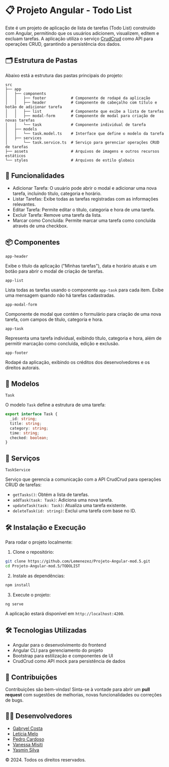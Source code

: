 # 📋 Projeto Angular - Todo List

Este é um projeto de aplicação de lista de tarefas (Todo List) construído com Angular, permitindo que os usuários adicionem, visualizem, editem e excluam tarefas. A aplicação utiliza o serviço [CrudCrud](https://crudcrud.com/) como API para operações CRUD, garantindo a persistência dos dados.

## 🗂 Estrutura de Pastas

Abaixo está a estrutura das pastas principais do projeto:

```plaintext
src
├── app
│   ├── components
│   │   ├── footer           # Componente de rodapé da aplicação
│   │   ├── header           # Componente de cabeçalho com título e botão de adicionar tarefa
│   │   ├── list             # Componente que exibe a lista de tarefas
│   │   ├── modal-form       # Componente de modal para criação de novas tarefas
│   │   └── task             # Componente individual de tarefa
│   ├── models
│   │   └── task.model.ts    # Interface que define o modelo da tarefa
│   ├── services
│       └── task.service.ts  # Serviço para gerenciar operações CRUD de tarefas
├── assets                   # Arquivos de imagens e outros recursos estáticos
└── styles                   # Arquivos de estilo globais
```

## 🚀 Funcionalidades

  - Adicionar Tarefa: O usuário pode abrir o modal e adicionar uma nova tarefa, incluindo título, categoria e horário.
  - Listar Tarefas: Exibe todas as tarefas registradas com as informações relevantes.
  - Editar Tarefa: Permite editar o título, categoria e hora de uma tarefa.
  - Excluir Tarefa: Remove uma tarefa da lista.
  - Marcar como Concluída: Permite marcar uma tarefa como concluída através de uma checkbox.

## 📦 Componentes

`app-header`

Exibe o título da aplicação ("Minhas tarefas"), data e horário atuais e um botão para abrir o modal de criação de tarefas.

`app-list`

Lista todas as tarefas usando o componente `app-task` para cada item. Exibe uma mensagem quando não há tarefas cadastradas.

`app-modal-form`

Componente de modal que contém o formulário para criação de uma nova tarefa, com campos de título, categoria e hora.

`app-task`

Representa uma tarefa individual, exibindo título, categoria e hora, além de permitir marcação como concluída, edição e exclusão.

`app-footer`

Rodapé da aplicação, exibindo os créditos dos desenvolvedores e os direitos autorais.

## 📝 Modelos

`Task`

O modelo `Task` define a estrutura de uma tarefa:

```typescript
export interface Task {
  _id: string;
  title: string;
  category: string;
  time: string;
  checked: boolean;
}
```

## 🔧 Serviços

`TaskService`

Serviço que gerencia a comunicação com a API CrudCrud para operações CRUD de tarefas:

  - `getTasks()`: Obtém a lista de tarefas.
  - `addTask(task: Task)`: Adiciona uma nova tarefa.
  - `updateTask(task: Task)`: Atualiza uma tarefa existente.
  - `deleteTask(id: string)`: Exclui uma tarefa com base no ID.

## 🛠️ Instalação e Execução

Para rodar o projeto localmente:

1. Clone o repositório:
```bash
git clone https://github.com/Lemenezez/Projeto-Angular-mod.5.git
cd Projeto-Angular-mod.5/TODOLIST
```
2. Instale as dependências:
```bash
npm install
```
3. Execute o projeto:
```bash
ng serve
```

A aplicação estará disponível em `http://localhost:4200`.

## 🛠 Tecnologias Utilizadas

  - Angular para o desenvolvimento do frontend
  - Angular CLI para gerenciamento do projeto
  - Bootstrap para estilização e componentes de UI
  - CrudCrud como API mock para persistência de dados

## 🤝 Contribuições
Contribuições são bem-vindas! Sinta-se à vontade para abrir um **pull request** com sugestões de melhorias, novas funcionalidades ou correções de bugs.

## 👨‍💻 Desenvolvedores
- [Gabryel Costa](https://github.com/gabryelcosta)
- [Letícia Melo](https://github.com/Lemenezez)
- [Pedro Cardoso](https://github.com/Zarkio42)
- [Vanessa Misiti](https://github.com/nessamisiti)
- [Yasmin Silva](https://github.com/yasminsilva1)

© 2024. Todos os direitos reservados.
